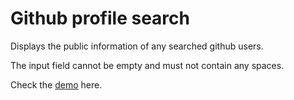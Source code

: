 # Github profile search

Displays the public information of any searched github users.

The input field cannot be empty and must not contain any spaces.

Check the [demo](https://laughing-noyce-a7b51e.netlify.app/) here.
